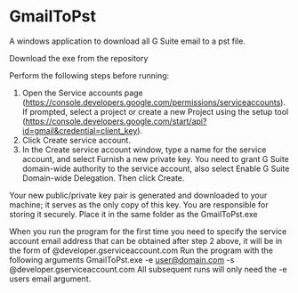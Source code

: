 # GmailToPst
A windows application to download all G Suite email to a pst file.

Download the exe from the repository

Perform the following steps before running:

1. Open the Service accounts page (https://console.developers.google.com/permissions/serviceaccounts). If prompted, select a project or create a new Project using the setup tool (https://console.developers.google.com/start/api?id=gmail&credential=client_key).
2. Click Create service account.
3. In the Create service account window, type a name for the service account, and select Furnish a new private key. You need to grant G Suite domain-wide authority to the service account, also select Enable G Suite Domain-wide Delegation. Then click Create.

Your new public/private key pair is generated and downloaded to your machine; it serves as the only copy of this key. You are responsible for storing it securely. Place it in the same folder as the GmailToPst.exe

When you run the program for the first time you need to specify the service account email address that can be obtained after step 2 above, it will be in the form of <guid>@developer.gserviceaccount.com
Run the program with the following arguments GmailToPst.exe -e user@domain.com -s <guid>@developer.gserviceaccount.com
All subsequent runs will only need the -e users email argument.
